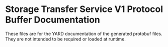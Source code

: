 # Storage Transfer Service V1 Protocol Buffer Documentation

These files are for the YARD documentation of the generated protobuf files.
They are not intended to be required or loaded at runtime.

